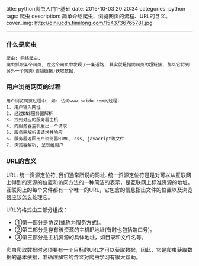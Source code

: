 title: python爬虫入门1-基础
date: 2016-10-03 20:20:34
categories: python
tags: 爬虫
description: 简单介绍爬虫、浏览网页的流程、URL的含义。
cover_img: http://qiniucdn.timilong.com/1543736765781.jpg

---

### 什么是爬虫
```
爬虫: 网络爬虫.
爬虫抓取某个网页, 在这个网页中发现了一条道路, 其实就是指向网页的超链接, 那么它将到另外一个网页(该超链接)获取数据.
```

### 用户浏览网页的过程
```
用户浏览网页过程中, 如: 访问www.baidu.com的过程.
1. 用户输入网址
2. 经过DNS服务器解析
3. 找到对应的服务器主机
4. 向服务器主机发出一个请求
5. 服务器解析该请求并响应
6. 服务器返回用户浏览器HTML, css, javacript等文件
7. 浏览器解析, 呈现给用户
```

### URL的含义
URL: 统一资源定位符, 我们通常所说的网址.
统一资源定位符是是对可以从互联网上得到的资源的位置和访问方法的一种简洁的表示，是互联网上标准资源的地址。互联网上的每个文件都有一个唯一的URL，它包含的信息指出文件的位置以及浏览器应该怎么处理它。

URL的格式由三部分组成：
- ①第一部分是协议(或称为服务方式)。
- ②第二部分是存有该资源的主机IP地址(有时也包括端口号)。
- ③第三部分是主机资源的具体地址，如目录和文件名等。

爬虫爬取数据时必须要有一个目标的URL才可以获取数据，因此，它是爬虫获取数据的基本依据，准确理解它的含义对爬虫学习有很大帮助。

